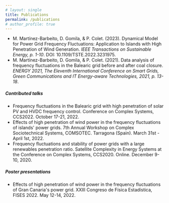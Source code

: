 ```yaml
---
# layout: single
title: Publications
permalink: /publications
# author_profile: true
---
```


<!-- This is my publications page. -->

<ul>
  <li>
  M. Martínez-Barbeito, D. Gomila, & P. Colet. (2023). Dynamical Model for Power Grid Frequency Fluctuations: Application to Islands with High Penetration of Wind Generation. <em>IEEE Transactions on Sustainable Energy, p. 1-10</em>. DOI: 10.1109/TSTE.2022.3231975. <a href="https://ieeexplore.ieee.org/document/10015191" class="far fa-file-alt"></a> 
  </li>
  <li>
  M. Martínez-Barbeito, D. Gomila, & P. Colet. (2021). Data analysis of frequency fluctuations in the Balearic grid before and after coal closure. <em>ENERGY 2021, The Eleventh International Conference on Smart Grids, Green Communications and IT Energy-aware Technologies, 2021, p. 13-18</em>. <a href="https://www.thinkmind.org/articles/energy_2021_2_10_38010.pdf" class="far fa-file-alt"></a> 
  </li>
</ul>

<h5>Contributed talks</h5>
<ul>
  <li> Frequency fluctuations in the Balearic grid with high penetration of solar PV and HVDC frequency control. Conference on Complex Systems, CCS2022. October 17-21, 2022. </li>
  <li> Effects of high penetration of wind power in the frequency fluctuations of islands' power
grids. 7th Annual Workshop on Complex Sociotechnical Systems, COMSOTEC. Tarragona (Spain). March 31st - April 1st, 2022. </li>
  <li> Frequency fluctuations and stability of power grids with a large renewables penetration
ratio. Satellite Complexity in Energy Systems at the Conference on Complex Systems, CCS2020. Online. December 9-10, 2020. </li>
</ul>


<h5>Poster presentations</h5>
<ul>
  <li> Effects of high penetration of wind power in the frequency fluctuations of Gran Canaria's power grid. XXIII Congreso de Física Estadística, FISES 2022. May 12-14, 2022. </li>
</ul>



